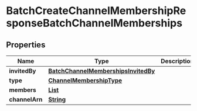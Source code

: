 

# BatchCreateChannelMembershipResponseBatchChannelMemberships


## Properties

| Name | Type | Description | Notes |
|------------ | ------------- | ------------- | -------------|
|**invitedBy** | [**BatchChannelMembershipsInvitedBy**](BatchChannelMembershipsInvitedBy.md) |  |  [optional] |
|**type** | [**ChannelMembershipType**](ChannelMembershipType.md) |  |  [optional] |
|**members** | [**List**](List.md) |  |  [optional] |
|**channelArn** | [**String**](String.md) |  |  [optional] |



